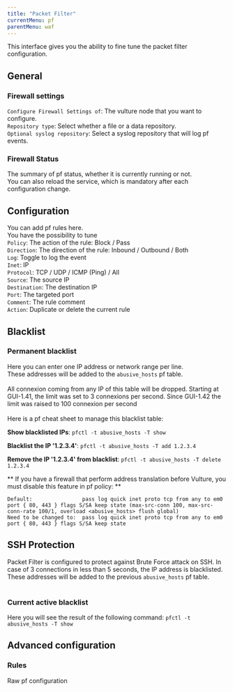 ```yaml
---
title: "Packet Filter"
currentMenu: pf
parentMenu: waf
---
```


This interface gives you the ability to fine tune the packet filter configuration.<br/>

## General
### Firewall settings
`Configure Firewall Settings of`: The vulture node that you want to configure.<br/>
`Repository type`: Select whether a file or a data repository.<br/>
`Optional syslog repository`: Select a syslog repository that will log pf events.<br/>

### Firewall Status
The summary of pf status, whether it is currently running or not.<br/>
You can also reload the service, which is mandatory after each configuration change.<br/>

## Configuration
You can add pf rules here.<br/>
You have the possibility to tune<br/>
`Policy`: The action of the rule: Block / Pass<br/>
`Direction`: The direction of the rule: Inbound / Outbound / Both<br/>
`Log`: Toggle to log the event<br/>
`Inet`: IP <br/>
`Protocol`: TCP / UDP / ICMP (Ping) / All<br/>
`Source`: The source IP<br/>
`Destination`: The destination IP<br/>
`Port`: The targeted port<br/>
`Comment`: The rule comment<br/>
`Action`: Duplicate or delete the current rule<br/>

## Blacklist
### Permanent blacklist

Here you can enter one IP address or network range per line. <br/>
These addresses will be added to the `abusive_hosts` pf table. <br/><br/>
All connexion coming from any IP of this table will be dropped. Starting at GUI-1.41, the limit was set to 3 connexions per second. Since GUI-1.42 the limit was raised to 100 connexion per second<br/>
<br/>
Here is a pf cheat sheet to manage this blacklist table:

**Show blacklisted IPs**: `pfctl -t abusive_hosts -T show`

**Blacklist the IP '1.2.3.4'**: `pfctl -t abusive_hosts -T add 1.2.3.4`

**Remove the IP '1.2.3.4' from blacklist**: `pfctl -t abusive_hosts -T delete 1.2.3.4`


** If you have a firewall that perform address translation before Vulture, you must disable this feature in pf policy: **
```
Default:                pass log quick inet proto tcp from any to em0 port { 80, 443 } flags S/SA keep state (max-src-conn 100, max-src-conn-rate 100/1, overload <abusive_hosts> flush global)
Need to be changed to:  pass log quick inet proto tcp from any to em0 port { 80, 443 } flags S/SA keep state
```


## SSH Protection
Packet Filter is configured to protect against Brute Force attack on SSH. In case of 3 connections in less than 5 seconds, the IP address is blacklisted. <br/>
These addresses will be added to the previous `abusive_hosts` pf table. <br/><br/>

### Current active blacklist
Here you will see the result of the following command: `pfctl -t abusive_hosts -T show`

## Advanced configuration
### Rules
Raw pf configuration
